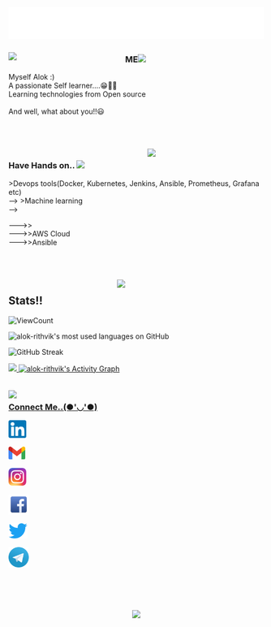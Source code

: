 <!--### Hi there 👋

<!--
**alok-rithvik/alok-rithvik** is a ✨ _special_ ✨ repository because its `README.md` (this file) appears on your GitHub profile.

Here are some ideas to get you started:

- 🔭 I’m currently working on ...
- 🌱 I’m currently learning ...
- 👯 I’m looking to collaborate on ...
- 🤔 I’m looking for help with ...
- 💬 Ask me about ...
- 📫 How to reach me: ...
- 😄 Pronouns: ...
- ⚡ Fun fact: ...
-->


<h1 align="center"> 
<img src="https://github.com/Alok-Rithvik/Alok-rithvik/blob/main/Name.svg" width="600px"></h1>

<!-- <img align = "center" src="https://github.com/Alok-Rithvik/Alok-rithvik/blob/main/
380-3801522_viber-sticker-despicable-me-its-your-birthday-minions.png" width="100px"> -->

<img align='left' src="https://media3.giphy.com/media/m9YZVin3cgIlPQzE2A/giphy.gif?cid=ecf05e47p8eoogjkf6h6vw4xz26ranu17ypliu3v3s5wnwrh&rid=giphy.gif&ct=s" width="230">

### ME<img src="https://media.giphy.com/media/ZcthNRpghDfqieTcsm/giphy.gif" width="45">



Myself Alok :) <br>
A passionate Self learner....😁✌🏻<br>
Learning technologies from Open source <br>
<br>
And well, what about you!!😃


<br>
<br>
<br>
<img align='right' src="https://media1.giphy.com/media/TFTTO4OWzdwhFBzSUz/giphy.gif?cid=790b76112f52ba1588b4c9ad70aa68364c366db584a5ec07&rid=giphy.gif&ct=s" width="230">


<!-- ### Hobbies <img src="https://media.giphy.com/media/5tfqzU3LJ1UKKfhLLU/giphy.gif" width="60"> 
<!-- > Photography (sometimes..😀)<br>
  <!--  > Drawing n Sketching (Rarely now..🙃)<br>
 <!--    > Travelling (Waiting for corona go, go corona 😂)<br>
  <!--   > Songs+Memes+Animes (Can share them any time..😄)<br>
 <!--    > And yess!! Tech Enthusiast too..🙄🙂
     
     

<!--<br>
<br>
<br>
<img align='left' src="https://media.giphy.com/media/JA6bbQKsEtWVB6ThBU/giphy.gif" width="290">  -->

### Have Hands on.. <img src="https://media.giphy.com/media/kkQsJyJBMZsk0/giphy.gif" width="60">
<!-- --->>Devops tools(Docker, Kubernetes, Jenkins, Ansible, Prometheus, Grafana etc)<br> -->
<!-- --->>Machine learning<br> -->
--->><br>
--->>AWS Cloud<br>
--->>Ansible<br>

  <br>
<br>
<br>
<img align='right' src="https://media.giphy.com/media/Al9XitEIwGgLU9yMfS/giphy.gif" width="290">
 
  ## Stats!!
  
  ![ViewCount](https://views.whatilearened.today/views/github/alok-rithvik/views.svg)   
  
  <img alt="alok-rithvik's most used languages on GitHub" src="https://github-readme-stats.vercel.app/api/top-langs/?username=RK1905101&langs_count=8&layout=compact&bg_color=000000&title_color=E8E500&text_color=F8F2CB&icon_color=9FD410&hide_border=true&hide=jupyter%20notebook,html" />
  
  
 ![GitHub Streak](https://github-readme-streak-stats.herokuapp.com/?user=alok-rithvik&theme=algolia)
 
 <a href="https://github.com/AVS1508">
  <img height="180em" src="https://github-readme-stats.vercel.app/api?username=alok-rithvik&show_icons=true&theme=algolia" />
  
     
     
  <img alt="alok-rithvik's Activity Graph" src="https://activity-graph.herokuapp.com/graph?username=alok-rithvik&bg_color=000000&color=E8E500&line=F8F2CB&point=9FD410&hide_border=true" />



<br>
<br>
<br>
<img align='left' src="https://media1.giphy.com/media/LOEgEYZHyGbXY8KgA3/giphy.gif?cid=ecf05e47mdgywmamzp59er1dzel2k3c7wybm8th7ve5fpbo7&rid=giphy.gif&ct=s" width="210">
 
  ### Connect Me..(●'◡'●)
  


<a href="https://www.linkedin.com/in/alok-rithvik/"><img height="35" src="https://github.com/Alok-Rithvik/Alok-rithvik/blob/main/linkedin.png"></a>
     <br>
     
<a href="mailto:alok.rithvik@gmail.com"><img height="25" src="https://github.com/Alok-Rithvik/Alok-rithvik/blob/main/mail.png"></a>
     <br>
     
<a href="https://www.instagram.com/alok_rithvik/"><img height="35" src="https://github.com/Alok-Rithvik/Alok-rithvik/blob/main/in.png"></a>
     <br>
     
<a href="https://www.facebook.com/alok.rithvik"><img height="40" src="https://github.com/Alok-Rithvik/Alok-rithvik/blob/main/fb.png"></a>
     <br>
     
<a href="https://twitter.com/alok_rithvik"><img height="30" src="https://github.com/Alok-Rithvik/Alok-rithvik/blob/main/twitter.png"></a>
     <br>
     
<a href="https://t.me/alok_rithvik"><img height="40" src="https://github.com/Alok-Rithvik/Alok-rithvik/blob/main/tg.png"></a>
     <br>


<br>
<h1 align="center"> 
<img src="https://media0.giphy.com/media/cn8IzVrxNLw40IsfBd/giphy.webp?cid=ecf05e476ck1kpxxlyayckeais5kse1nwxnx3p3f067slsx6&rid=giphy.webp&ct=s" width="300">
  </h1>
